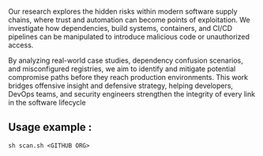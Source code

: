 Our research explores the hidden risks within modern software supply chains, where trust and automation can become points of exploitation. We investigate how dependencies, build systems, containers, and CI/CD pipelines can be manipulated to introduce malicious code or unauthorized access.

By analyzing real-world case studies, dependency confusion scenarios, and misconfigured registries, we aim to identify and mitigate potential compromise paths before they reach production environments. This work bridges offensive insight and defensive strategy, helping developers, DevOps teams, and security engineers strengthen the integrity of every link in the software lifecycle


## Usage example :
`sh scan.sh <GITHUB ORG>`

